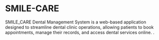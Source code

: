# SMILE-CARE
SMILE_CARE Dental Management System is a web-based application designed to streamline dental clinic operations, allowing patients to book appointments, manage their records, and access dental services online. .
